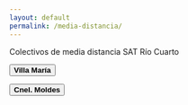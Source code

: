 ```yaml
---
layout: default
permalink: /media-distancia/
---
```


Colectivos de media distancia SAT Río Cuarto

[<button>**Villa María**</button>](villa-maria) 

[<button>**Cnel. Moldes**</button>](cnel-moldes) 
